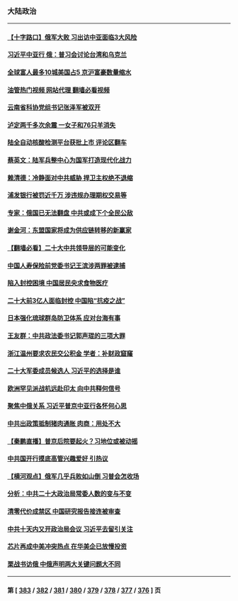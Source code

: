 ### 大陆政治
---
#### [【十字路口】俄军大败 习出访中亚面临3大风险](../../pages/ncid277/n13824051.md?09140445) 
#### [习近平中亚行 俄：普习会讨论台湾和乌克兰](../../pages/ncid277/n13824173.md?09140445) 
#### [全球富人最多10城美国占5 京沪富豪数量缩水](../../pages/ncid277/n13824278.md?09140445) 
#### [油管热门视频 网站代理 翻墙必看视频](http://209.222.30.114:81/youtube.html?09140445)
#### [云南省科协党组书记张泽军被双开](../../pages/ncid277/n13823979.md?09140445) 
#### [泸定两千多次余震 一女子和76只羊消失](../../pages/ncid277/n13824005.md?09140445) 
#### [陆全自动核酸检测平台获批上市 评论区翻车](../../pages/ncid277/n13823962.md?09140445) 
#### [蔡英文：陆军兵整中心为国军打造现代化战力](../../pages/ncid277/n13824001.md?09140445) 
#### [赖清德：冷静面对中共威胁 捍卫主权绝不退缩](../../pages/ncid277/n13823911.md?09140445) 
#### [浦发银行被罚近千万 涉违规办理期权交易等](../../pages/ncid277/n13823903.md?09140445) 
#### [专家：俄国已无法翻盘 中共或成下个全民公敌](../../pages/ncid277/n13823801.md?09140445) 
#### [谢金河：东盟国家将成为供应链转移的新赢家](../../pages/ncid277/n13823757.md?09140445) 
#### [【翻墙必看】二十大中共领导层的可能变化](../../pages/ncid277/n13823715.md?09140445) 
#### [中国人寿保险前党委书记王滨涉两罪被逮捕](../../pages/ncid277/n13823733.md?09140445) 
#### [陷入封控困境 中国居民央求食物医疗](../../pages/ncid277/n13823589.md?09140445) 
#### [二十大前3亿人面临封控 中国陷“抗疫之战”](../../pages/ncid277/n13823735.md?09140445) 
#### [日本强化琉球群岛防卫体系 应对台海有事](../../pages/ncid277/n13823710.md?09140445) 
#### [王友群：中共政法委书记郭声琨的三项大罪](../../pages/ncid277/n13823608.md?09140445) 
#### [浙江温州要求农民交公积金 学者：补财政窟窿](../../pages/ncid277/n13823668.md?09140445) 
#### [二十大军委成员候选人 习近平的选择是谁](../../pages/ncid277/n13823536.md?09140445) 
#### [欧洲罕见派战机远赴印太 向中共释何信号](../../pages/ncid277/n13823532.md?09140445) 
#### [聚焦中俄关系 习近平普京中亚行各怀何心思](../../pages/ncid277/n13823571.md?09140445) 
#### [中共出政策抵制猪肉通胀 肉商：用处不大](../../pages/ncid277/n13823583.md?09140445) 
#### [【秦鹏直播】普京后院要起火？习地位或被动摇](../../pages/ncid277/n13823594.md?09140445) 
#### [中共国开行摸底高管兴趣爱好 引热议](../../pages/ncid277/n13822898.md?09140445) 
#### [【横河观点】俄军几乎兵败如山倒 习普会怎收场](../../pages/ncid277/n13823556.md?09140445) 
#### [分析：中共二十大政治局常委人数的变与不变](../../pages/ncid277/n13823553.md?09140445) 
#### [清零代价成禁区 中国研究报告接连被审查](../../pages/ncid277/n13823436.md?09140445) 
#### [中共十天内又开政治局会议 习近平去留引关注](../../pages/ncid277/n13823450.md?09140445) 
#### [芯片再成中美冲突热点 在华美企已放慢投资](../../pages/ncid277/n13823433.md?09140445) 
#### [栗战书访俄 中俄声明两大关键问题大不同](../../pages/ncid277/n13823387.md?09140445) 

---
#### 第 [ [383](./383.md?09140445) / [382](./382.md?09140445) / [381](./381.md?09140445) / [380](./380.md?09140445) / [379](./379.md?09140445) / [378](./378.md?09140445) / [377](./377.md?09140445) / [376](./376.md?09140445) ] 页
